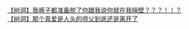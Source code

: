 [【树洞】我裤子都准备脱了你跟我说你就在我隔壁？？？！！？](http://tieba.baidu.com/p/3040435409?see_lz=1&pn=)   
[【树洞】那个真爱是人头的师父到底还是离开了](http://tieba.baidu.com/p/3039525677?see_lz=1&pn=)   

